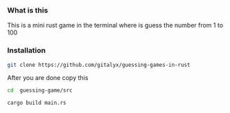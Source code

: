 ### What is this

This is a mini rust game in the terminal where is guess the number from 1 to 100

### Installation

 ```sh
 git clone https://github.com/gitalyx/guessing-games-in-rust
 ```
After you are done copy this

 ```sh
 cd  guessing-game/src

 cargo build main.rs
 ```
